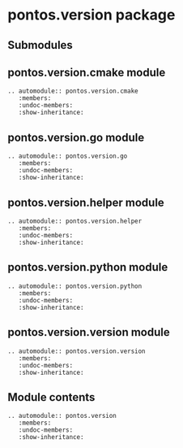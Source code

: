 # pontos.version package

## Submodules

## pontos.version.cmake module

```{eval-rst}
.. automodule:: pontos.version.cmake
   :members:
   :undoc-members:
   :show-inheritance:
```

## pontos.version.go module

```{eval-rst}
.. automodule:: pontos.version.go
   :members:
   :undoc-members:
   :show-inheritance:
```

## pontos.version.helper module

```{eval-rst}
.. automodule:: pontos.version.helper
   :members:
   :undoc-members:
   :show-inheritance:
```

## pontos.version.python module

```{eval-rst}
.. automodule:: pontos.version.python
   :members:
   :undoc-members:
   :show-inheritance:
```

## pontos.version.version module

```{eval-rst}
.. automodule:: pontos.version.version
   :members:
   :undoc-members:
   :show-inheritance:
```

## Module contents

```{eval-rst}
.. automodule:: pontos.version
   :members:
   :undoc-members:
   :show-inheritance:
```
